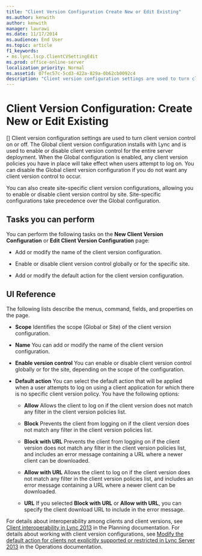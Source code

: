 ```yaml
---
title: "Client Version Configuration Create New or Edit Existing"
ms.author: kenwith
author: kenwith
manager: laurawi
ms.date: 11/17/2014
ms.audience: End User
ms.topic: article
f1_keywords:
- ms.lync.lscp.ClientCVSettingEdit
ms.prod: office-online-server
localization_priority: Normal
ms.assetid: 07fec57c-5cd3-422a-829a-0b62cb0092c4
description: "Client version configuration settings are used to turn client version control on or off. The Global client version configuration installs with Lync and is used to enable or disable client version control for the entire server deployment. When the Global configuration is enabled, any client version policies you have in place will take effect when users attempt to log on. You can disable the Global client version configuration if you do not want any client version control to occur."
---
```


# Client Version Configuration: Create New or Edit Existing
[]
Client version configuration settings are used to turn client version control on or off. The Global client version configuration installs with Lync and is used to enable or disable client version control for the entire server deployment. When the Global configuration is enabled, any client version policies you have in place will take effect when users attempt to log on. You can disable the Global client version configuration if you do not want any client version control to occur. 
  
You can also create site-specific client version configurations, allowing you to enable or disable client version control by site. Site-specific configurations take precedence over the Global configuration.
  
## Tasks you can perform

You can perform the following tasks on the **New Client Version Configuration** or **Edit Client Version Configuration** page: 
  
- Add or modify the name of the client version configuration.
    
- Enable or disable client version control globally or for the specific site.
    
- Add or modify the default action for the client version configuration.
    
## UI Reference

The following lists describe the menus, command, fields, and properties on the page.
  
- **Scope** Identifies the scope (Global or Site) of the client version configuration. 
    
- **Name** You can add or modify the name of the client version configuration. 
    
- **Enable version control** You can enable or disable client version control globally or for the site, depending on the scope of the configuration. 
    
- **Default action** You can select the default action that will be applied when a user attempts to log on using a client application for which there is no specific client version policy. You have the following options: 
    
  - **Allow** Allows the client to log on if the client version does not match any filter in the client version policies list. 
    
  - **Block** Prevents the client from logging on if the client version does not match any filter in the client version policies list. 
    
  - **Block with URL** Prevents the client from logging on if the client version does not match any filter in the client version policies list, and includes an error message containing a URL where a newer client can be downloaded. 
    
  - **Allow with URL** Allows the client to log on if the client version does not match any filter in the client version policies list, and includes an error message containing a URL where a newer client can be downloaded. 
    
  - **URL** If you selected **Block with URL** or **Allow with URL**, you can specify the client download URL to include in the error message.
    
For details about interoperability among clients and client versions, see [Client interoperability in Lync 2013](client-interoperability-in-lync-2013.md) in the Planning documentation. For details about working with client version configurations, see [Modify the default action for clients not explicitly supported or restricted in Lync Server 2013](modify-the-default-action-for-clients-not-explicitly-supported-or-restricted.md) in the Operations documentation. 
  

